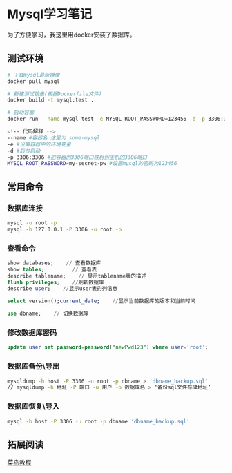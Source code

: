 # Mysql学习笔记

为了方便学习，我这里用docker安装了数据库。

## 测试环境

```bash
# 下载mysql最新镜像
docker pull mysql

# 新建测试镜像(根据Dockerfile文件)
docker build -t mysql:test .

# 启动容器
docker run --name mysql-test -e MYSQL_ROOT_PASSWORD=123456 -d -p 3306:3306 mysql:test

<!-- 代码解释 -->
--name #容器名 这里为 some-mysql
-e #设置容器中的环境变量
-d #后台启动
-p 3306:3306 #把容器的3306端口映射到主机的3306端口
MYSQL_ROOT_PASSWORD=my-secret-pw #设置mysql的密码为123456
```

## 常用命令

### 数据库连接

```bash
mysql -u root -p
mysql -h 127.0.0.1 -P 3306 -u root -p
```

### 查看命令

```sql
show databases;    // 查看数据库
show tables;         // 查看表
describe tablename;    // 显示tablename表的描述
flush privileges;    //刷新数据库
describe user;    //显示user表的列信息

select version();current_date;    //显示当前数据库的版本和当前时间

use dbname;    // 切换数据库
```

### 修改数据库密码

```sql
update user set password=password("newPwd123") where user='root';
```

### 数据库备份\导出

```bash
mysqldump -h host -P 3306 -u root -p dbname > 'dbname_backup.sql'
// mysqldump -h 地址 -P 端口 -u 用户 -p 数据库名 > ‘备份sql文件存储地址’
```

### 数据库恢复\导入

```bash
mysql -h host -P 3306 -u root -p dbname 'dbname_backup.sql'
```

## 拓展阅读

[菜鸟教程](http://www.runoob.com/mysql/mysql-data-types.html)

